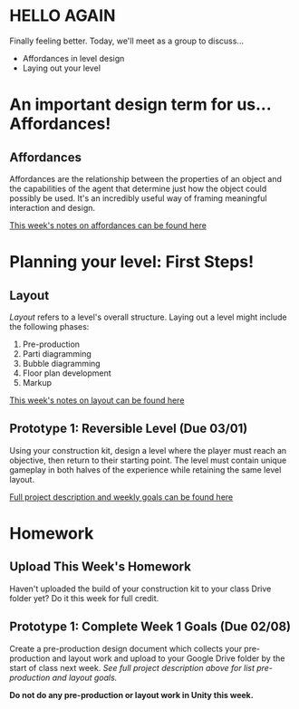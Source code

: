 # HELLO AGAIN
Finally feeling better. Today, we'll meet as a group to discuss...
- Affordances in level design
- Laying out your level

# An important design term for us... Affordances!

## Affordances
Affordances are the relationship between the properties of an object and the capabilities of the agent that determine just how the object could possibly be used. It's an incredibly useful way of framing meaningful interaction and design.

[This week's notes on affordances can be found here](https://docs.google.com/document/d/1cM6gRu3UiIJLMzR46rIrY0r0jVLIOhQw-GLGxIUmcEI/edit?usp=sharing)

# Planning your level: First Steps!

## Layout
_Layout_ refers to a level's overall structure. Laying out a level might include the following phases:
1. Pre-production
2. Parti diagramming
3. Bubble diagramming
4. Floor plan development
5. Markup

[This week's notes on layout can be found here](https://docs.google.com/document/d/14Dg5UPLwQiIX4iHlQaLe4EajpjijYtQQzG-3eqzQKGQ/edit?usp=sharing)

## Prototype 1: Reversible Level (Due 03/01)
Using your construction kit, design a level where the player must reach an objective, then return to their starting point. The level must contain unique gameplay in both halves of the experience while retaining the same level layout. 

[Full project description and weekly goals can be found here](https://docs.google.com/document/d/19JjOZN7zqKqKIvq_gR_5CUnjDPhknU1H9YPYrjcn-4k/edit?usp=sharing)


# Homework

## Upload This Week's Homework
Haven't uploaded the build of your construction kit to your class Drive folder yet? Do it this week for full credit.

## Prototype 1: Complete Week 1 Goals (Due 02/08) 
Create a pre-production design document which collects your pre-production and layout work and upload to your Google Drive folder by the start of class next week. _See full project description above for list pre-production and layout goals._

__Do not do any pre-production or layout work in Unity this week.__
